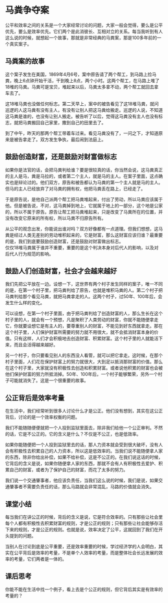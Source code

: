 # 马粪争夺案
公平和效率之间的关系是一个大家经常讨论的问题，大家一般会觉得，要么是公平优先，要么是效率优先。它们两个是此消彼长、互相对立的关系。每当我听到有人这么说的时候，就想起一个故事，那就是非常经典的马粪案，那是100多年前的一个真实案子。
## 马粪案的故事
 这个案子发生在美国，1869年4月6号，案中原告请了两个帮工，到马路上捡马粪，晚上6点钟开始干活，干到晚上8点，两个小时。这两个帮工，在马路上堆了18堆的马粪。马粪可是宝贝，堆起来以后，马粪太多拿不动，两个帮工就回去拿车去了。

这18堆马粪也没做任何标志。第二天早上，案中的被告看见了这18堆马粪，就问巡逻的人这马粪有没有主人，有没有让别人把这马粪给搬走。巡逻的人说，不知道这马粪是谁的，也没有让别人搬走。被告听了以后，觉得这马粪没有主人也没有标志，就把马粪搬回自己家里，撒到自己的田里去了。

到了中午，昨天的那两个帮工带着车过来。看见马粪没有了，一问之下，才知道原来是被告拿走了。双方发生争执，最后闹到法庭上。 
## 鼓励创造财富，还是鼓励对财富做标志
如果你是法官的话，会把马粪判给谁？要是很较真的话，你当然会说，这马粪真正的主人是马，粪是马拉的，或者第二个主人，就是马的主人。在案子里面，这点确实也是辩论过的。他们双方，原告和被告都认为马粪的第一个主人就是马的主人。但马的主人已经放弃了对马粪的拥有权，他把马粪丢在路上，已经走了。

于是原告说，是他自己派两个帮工把马粪堆起来，付出了劳动，所以马粪应该属于他。但是被告说，不对，这马粪掉到地上，它就属于地上的一部分，这个地是公家的，所以不属于原告。原告让帮工把马粪堆起来，只是改变了马粪所在的位置，并没有改变它原来的所有权，所以马粪不归原告所有。

从公平的观念出发，你能说出谁对吗？双方好像都有一点道理。但我们想想，这马粪是经过人类无差别的劳动堆积起来的，它是财富，那么这财富应该归谁？最重要的是，我们到底要鼓励创造财富，还是鼓励对财富做出标志。<br>仅仅18堆马粪属于谁并不重要，重要的是这个判决本身对后代人的影响，以及对后代人行为规范的影响。 
## 鼓励人们创造财富，社会才会越来越好
我们先把公平放在一边。设想一下，这世界有两个村子发生同样的案子，唯一不同的是，在第一个村子里，把马粪判给了原告，也就是堆积马粪的人。第二个村子把马粪判给那个看见马粪，就把马粪拿走的人。这两个村子，过50年、100年后，会发生什么样的变化。

可以设想，在第一个村子里面，由于把马粪判给了创造财富的人，那么生长在这个村子里的人，就会有一个预想，凡是聚积了人类劳动的财富，你就不能随便拿走它，你就要设想它是有主人的，要尊重别人的财富，不能见到好东西就拿走。那在这个村子里，人们保护财富所需要的努力就不用很大，就不会抵消财富本身的价值。只有这样，人们才会积极地去创造财富、积累财富。这个村子里的人就能活下来，而且会活得越来越好。

另一个村子，你只要看见别人的东西没人看管，就可以把它拿走。这时候，在那个村子里面，人们花在保护财富上的努力就很大，大到足以抵消那财富的价值。那么在这个村子里，大家就没有积极性去创造和积累财富。或者说他积累的财富也会被他们保护财富的努力所抵消掉。50年、100年后，一个村子能够繁荣，另外一个村子可能就消失了。这是一个很重要的故事。 
## 公正背后是效率考量
在生活中，我们经常听到很多人讨论什么才是公正。他们没有想到，其实在这公正背后，讨论的是一个效率权衡的问题。

我们不能随随便便就把一个人投到监狱里面去，除非我们给他一个公正审判。不然的话，它是不公正的。它的含义是什么？不仅是不公正，也是低效率。

如果你能随便把一个人投到监狱里去的话，那人力资本就会受到很大破坏，没有人会有积极性去积累自己的人力资本，所以这是低效率的。当我们说不能随便拿人家的东西，除非你给出补偿，如果不给补偿，这是不公正的。在我们说这话的时候，它背后的含义是说，如果你随便拿人家的东西，那就不会有人有积极性去爱护、积累自己的财富，或者为了保护自己的财富，而花了太多的努力。

我们说一个交通肇事者，他应该负责任，当我们这么说的时候，我们是说，如果交通肇事者不需要负责任的话，那么马路就会非常混乱，马路的价值就会消失。
## 课堂小结
每当我们在讲公正的时候，背后的含义是说，它是符合效率的。只有那些让社会里每个人都有积极性去积累财富的规则，才是公正的规则；只有那些让社会能够存活下来的规则，才是公正的规则。也就是说，效率决定了公平，这就回到了我们在开头提到的问题。

当别人在讨论到底是公平重要，还是效率重要的时候，学过经济学的人会明白，其实在公平背后是效率的考量，不是单个人效率的考量，而是整体社会长远发展的效率的考量，它们两者是一体的。
## 课后思考
你能不能在生活中找一个例子，看上去是个公正的规则，但它背后其实是有效率的考量的？